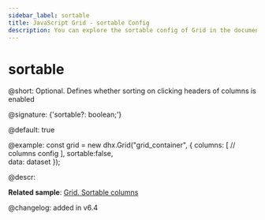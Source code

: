 ```yaml
---
sidebar_label: sortable
title: JavaScript Grid - sortable Config 
description: You can explore the sortable config of Grid in the documentation of the DHTMLX JavaScript UI library. Browse developer guides and API reference, try out code examples and live demos, and download a free 30-day evaluation version of DHTMLX Suite 7.
---
```


# sortable

@short: Optional. Defines whether sorting on clicking headers of columns is enabled

@signature: {'sortable?: boolean;'}

@default: true

@example:
const grid = new dhx.Grid("grid_container", {
    columns: [
        // columns config
    ],
    sortable:false,  
    data: dataset
});

@descr:

**Related sample**: [Grid. Sortable columns](https://snippet.dhtmlx.com/r3prvlmo)

@changelog: added in v6.4

[comment]: # (@related: grid/initialization.md#initialize-grid grid/configuration.md#sortable-columns)
